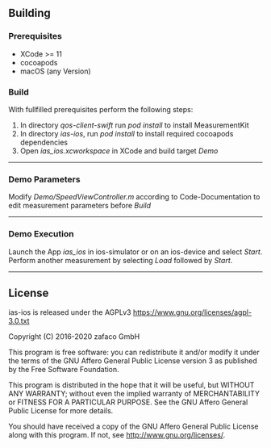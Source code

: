 ## Building ##

### Prerequisites ###
* XCode >= 11
* cocoapods
* macOS (any Version)

### Build ###
With fullfilled prerequisites perform the following steps:
1. In directory *qos-client-swift* run *pod install* to install MeasurementKit 
2. In directory *ias-ios*, run *pod install* to install required cocoapods dependencies
3. Open *ias_ios.xcworkspace* in XCode and build target *Demo*

---------------

### Demo Parameters ###

Modify *Demo/SpeedViewController.m* according to Code-Documentation to edit measurement parameters before *Build*

---------------

### Demo Execution ###
Launch the App *ias_ios* in ios-simulator or on an ios-device and select *Start*. Perform another measurement by selecting *Load* followed by *Start*.

---------------

## License ##

ias-ios is released under the AGPLv3 <https://www.gnu.org/licenses/agpl-3.0.txt>

Copyright (C) 2016-2020 zafaco GmbH

This program is free software: you can redistribute it and/or modify
it under the terms of the GNU Affero General Public License version 3 
as published by the Free Software Foundation.

This program is distributed in the hope that it will be useful,
but WITHOUT ANY WARRANTY; without even the implied warranty of
MERCHANTABILITY or FITNESS FOR A PARTICULAR PURPOSE.  See the
GNU Affero General Public License for more details.

You should have received a copy of the GNU Affero General Public License
along with this program.  If not, see <http://www.gnu.org/licenses/>.